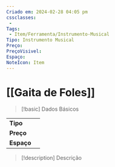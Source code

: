 ```yaml
---
Criado em: 2024-02-28 04:05 pm
cssclasses:
 - 
Tags:
 - Item/Ferramenta/Instrumento-Musical
Tipo: Instrumento Musical
Preço: 
PreçoVisivel: 
Espaço: 
NoteIcon: Item
---
```

# [[Gaita de Foles]]

> [!basic] Dados Básicos
> 
|            |     |
| ---------- |:---:|
| **Tipo**   |     |
| **Preço**  |     |
| **Espaço** |     |
>
 
> [!description] Descrição
> 
>
